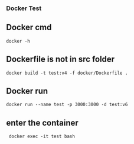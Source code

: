 ### Docker Test

## Docker cmd

```
docker -h
```

## Dockerfile is not in src folder

```
docker build -t test:v4 -f docker/Dockerfile .
```

## Docker run

```
docker run --name test -p 3000:3000 -d test:v6
```

## enter the container
```
 docker exec -it test bash
```